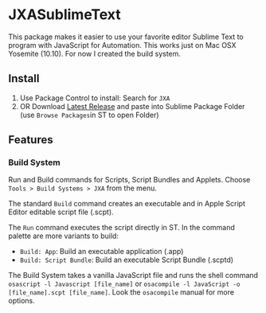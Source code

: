 # JXASublimeText
This package makes it easier to use your favorite editor Sublime Text to program with JavaScript for Automation. This works just on Mac OSX Yosemite (10.10). For now I created the build system.

## Install
1. Use Package Control to install: Search for `JXA`
2. OR Download [Latest Release](https://github.com/dharma-guardian/JXASublimeText/releases/latest) and paste into Sublime Package Folder (use `Browse Packages`in ST to open Folder)

## Features

### Build System
Run and Build commands for Scripts, Script Bundles and Applets. Choose `Tools > Build Systems > JXA` from the menu.

The standard `Build` command creates an executable and in Apple Script Editor editable script file (.scpt).

The `Run` command executes the script directly in ST.
In the command palette are more variants to build:
- `Build: App`: Build an executable application (.app)
- `Build: Script Bundle`: Build an executable Script Bundle (.scptd)

The Build System takes a vanilla JavaScript file and runs the shell command `osascript -l Javascript [file_name]` or `osacompile -l JavaScript -o [file_name].scpt [file_name]`. Look the `osacompile` manual for more options.
